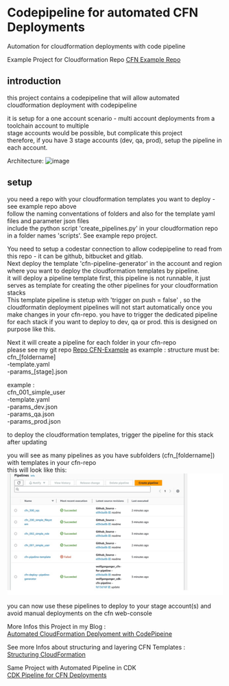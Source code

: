 # Codepipeline for automated CFN Deployments
Automation for cloudformation deployments with code pipeline


  
Example Project for Cloudformation Repo
<a href="https://github.com/wolfgangunger/cfn-for-pipeline" target="_blank">CFN Example Repo</a>   
  

   
## introduction
this project contains a codepipeline that will allow automated cloudformation deployment with codepipeline  
  
it is setup for a one account scenario - multi account deployments from a toolchain account to multiple  
stage accounts would be possible, but complicate this project   
therefore, if you have 3 stage accounts (dev, qa, prod), setup the pipeline in each account.  

Architecture:
![image](https://github.com/wolfgangunger/cdk-cfn-pipeline/blob/main/architecture-cfn-pipeline.jpg)


## setup
you need a repo with your cloudformation templates you want to deploy - see example repo above  
follow the naming conventations of folders and also for the template yaml files and parameter json files  
include the python script 'create_pipelines.py' in your cloudformation repo in a folder names 'scripts'. See example repo project.  

You need to setup a codestar connection to allow codepipeline to read from this repo - it can be github, bitbucket and gitlab.   
Next deploy the template 'cfn-pipeline-generator' in the account and region where you want to deploy the cloudformation templates by pipeline.    
it will deploy a pipeline template first, this pipeline is not runnable, it just serves as template for creating the other pipelines for your cloudformation stacks  
This template pipeline is stetup with 'trigger on push = false' , so the cloudformatin deployment pipelines will not 
start automatically once you make changes in your cfn-repo. 
you have to trigger the dedicated pipeline for each stack if you want to deploy to dev, qa or prod. this is designed on purpose like this.  



Next it will create a pipeline for each folder in your cfn-repo  
please see my git repo 
[Repo CFN-Example](https://github.com/wolfgangunger/cfn-for-pipeline)
 as example :
structure must be:   
cfn_[foldername]  
-template.yaml  
-params_[stage].json  

example :   
cfn_001_simple_user  
-template.yaml  
-params_dev.json  
-params_qa.json  
-params_prod.json  

to deploy the cloudformation templates, trigger the pipeline for this stack after updating  

you will see as many pipelines as you have subfolders (cfn_[foldername]) with templates in your cfn-repo  
this will look like this:  
![image](https://github.com/wolfgangunger/cdk-cfn-pipeline/blob/main/pipeline-cfn2.jpg)


you can now use these pipelines to deploy to your stage account(s) and avoid manual deployments on the cfn web-console  


More Infos this Project in my Blog :  
<a href="https://www.sccbrasil.com/blog/aws/cfn-structure.html" target="_blank">Automated CloudFormation Deplyoment with CodePipeine</a>  

See more Infos about structuring and layering CFN Templates :  
<a href="https://www.sccbrasil.com/blog/aws/cfn-structure.html" target="_blank">Structuring CloudFormation</a>  


Same Project with Automated Pipeline in CDK  
<a href="https://github.com/wolfgangunger/cdk-cfn-pipeline" target="_blank">CDK Pipeline for CFN Deployments</a>   